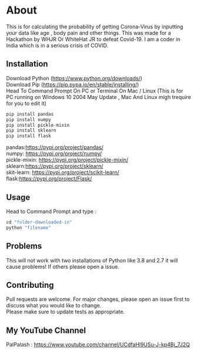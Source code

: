 # About
This is for calculating the probability of getting Corona-Virus by inputting your data like age , body pain and other things. This was made for a Hackathon by WHJR Or WhiteHat JR to defeat Covid-19. I am a coder in India which is in a serious crisis of COVID.


## Installation
Download Python (https://www.python.org/downloads/)
<br>
Download Pip (https://pip.pypa.io/en/stable/installing/)
<br>
Head To Command Prompt On PC or Terminal On Mac / Linux (This is for PC running on Windows 10 2004 May Update , Mac And Linux migh trequire for you to edit it)
```python 
pip install pandas 
pip install numpy
pip install pickle-mixin 
pip install sklearn
pip install flask 
```
pandas:https://pypi.org/project/pandas/
<br>
numpy: https://pypi.org/project/numpy/
<br>
pickle-mixin: https://pypi.org/project/pickle-mixin/
<br>
sklearn:https://pypi.org/project/sklearn/
<br>
skit-learn: https://pypi.org/project/scikit-learn/
<br>
flask:https://pypi.org/project/Flask/
<br>


## Usage
Head to Command Prompt and type : 
<br>
```python 
cd "folder-downloaded-in"
python "filename"
``` 

## Problems 
This will not work with two installations of Python like 3.8 and 2.7 it will cause problems! 
If others please open a issue.

## Contributing 
Pull requests are welcome. For major changes, please open an issue first to discuss what you would like to change.
<br>
Please make sure to update tests as appropriate.

## My YouTube Channel 
PalPalash : https://www.youtube.com/channel/UCdfaHl9USu-J-kp4Bj_7J2Q 
